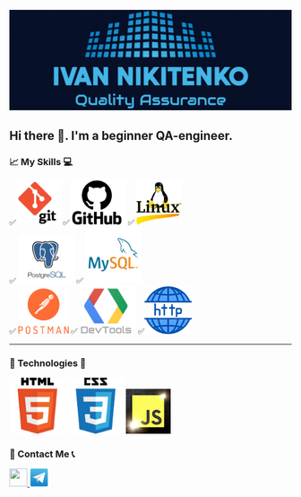 ![Logo](assets/Logo-gh-in.png)

## Hi there 👋. I'm a beginner QA-engineer.

### 📈 My Skills 💻
✅<img src="./assets/git2-logo.png" width=80> ✅<img src="./assets/GitHub-Logo223.png" width=100> ✅ <img src="./assets/linux-operating-system-3.png" width=80> <br>
✅ <img src="./assets/postgresql-6-logo.png" width=100> ✅ <img src="./assets/mysql5-logo.png" width=100>  <br>
✅ <img src="./assets/postman1-logo.png" width=90> ✅ <img src="./assets/Google-DevTools15.jpg" width=100>
✅<img src="./assets/http-20.png" width=85>
___
### 🚀 Technologies 📠
<img src="./assets/html5-logo.png" width=100>
<img src="./assets/css3-logo-2.png" width=100>
<img src="./assets/js-logo1.png" width=80>


### 💬 Contact Me 📞
<p align="left"> <a href="https://www.linkedin.com/in/ivan-nikitenko-063162230/" target="_blank" rel="noreferrer"> <picture> <source media="(prefers-color-scheme: dark)" srcset="undefined" /> <source media="(prefers-color-scheme: light)" srcset="https://raw.githubusercontent.com/danielcranney/readme-generator/main/public/icons/socials/linkedin.svg" /> <img src="https://raw.githubusercontent.com/danielcranney/readme-generator/main/public/icons/socials/linkedin.svg" width="32" height="32" /> </picture> </a> 
<a href="https://t.me/man_Ivan" target="_blank" rel="noreferrer"> <img src="assets/telegram-logo-5.png" width="34" height="32" /> </picture> </a></p>


<!--
**Ivan-Niki/Ivan-Niki** is a ✨ _special_ ✨ repository because its `README.md` (this file) appears on your GitHub profile.

Here are some ideas to get you started:

- 🔭 I’m currently working on ...
- 🌱 I’m currently learning ...
- 👯 I’m looking to collaborate on ...
- 🤔 I’m looking for help with ...
- 💬 Ask me about ...
- 📫 How to reach me: ...
- 😄 Pronouns: ...
- ⚡ Fun fact: ...
-->

